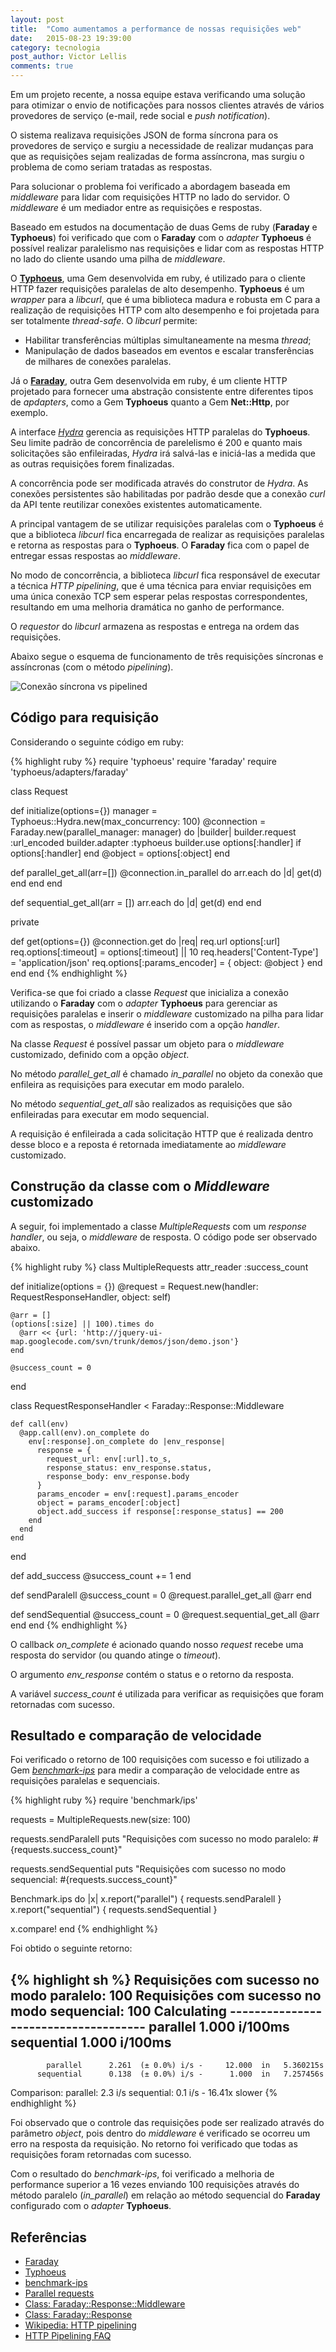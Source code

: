 ```yaml
---
layout: post
title:  "Como aumentamos a performance de nossas requisições web"
date:   2015-08-23 19:39:00
category: tecnologia
post_author: Victor Lellis
comments: true
---
```


Em um projeto recente, a nossa equipe estava verificando uma solução para otimizar o envio de notificações para nossos clientes através de vários provedores de serviço (e-mail, rede social e _push notification_).

O sistema realizava requisições JSON de forma síncrona para os provedores de serviço e surgiu a necessidade de realizar mudanças para que as requisições sejam realizadas de forma assíncrona, mas surgiu o problema de como seriam tratadas as respostas.

Para solucionar o problema foi verificado a abordagem baseada em _middleware_ para lidar com requisições HTTP no lado do servidor. O _middleware_ é um mediador entre as requisições e respostas.

Baseado em estudos na documentação de duas Gems de ruby (**Faraday** e **Typhoeus**) foi verificado que com o **Faraday** com o _adapter_ **Typhoeus** é possível realizar paralelismo nas requisições e lidar com as respostas HTTP no lado do cliente usando uma pilha de _middleware_.

O [**Typhoeus**][typhoeus], uma Gem desenvolvida em ruby, é utilizado para o cliente HTTP fazer requisições paralelas de alto desempenho. **Typhoeus** é um _wrapper_ para a _libcurl_, que é uma biblioteca madura e robusta em C para a realização de requisições HTTP com alto desempenho e foi projetada para ser totalmente _thread-safe_. O _libcurl_ permite:

- Habilitar transferências múltiplas simultaneamente na mesma _thread_;
- Manipulação de dados baseados em eventos e escalar transferências de milhares de conexões paralelas.

Já o [**Faraday**][faraday], outra Gem desenvolvida em ruby, é um cliente HTTP projetado para fornecer uma abstração consistente entre diferentes tipos de _apdapters_, como a Gem **Typhoeus** quanto a Gem **Net::Http**, por exemplo.

A interface [_Hydra_][hydra] gerencia as requisições HTTP paralelas do **Typhoeus**. Seu limite padrão de concorrência de parelelismo é 200 e quanto mais solicitações são enfileiradas, _Hydra_ irá salvá-las e iniciá-las a medida que as outras requisições forem finalizadas.

A concorrência pode ser modificada através do construtor de _Hydra_. As conexões persistentes são habilitadas por padrão desde que a conexão _curl_ da API tente reutilizar conexões existentes automaticamente.

A principal vantagem de se utilizar requisições paralelas com o **Typhoeus** é que a biblioteca _libcurl_ fica encarregada de realizar as requisições paralelas e retorna as respostas para o **Typhoeus**. O **Faraday** fica com o papel de entregar essas respostas ao _middleware_.

No modo de concorrência, a biblioteca _libcurl_ fica responsável de executar a técnica _HTTP pipelining_, que é uma técnica para enviar requisições em uma única conexão TCP sem esperar pelas respostas correspondentes, resultando em uma melhoria dramática no ganho de performance.

O _requestor_ do _libcurl_ armazena as respostas e entrega na ordem das requisições.

Abaixo segue o esquema de funcionamento de três requisições síncronas e assíncronas (com o método _pipelining_).

![Conexão síncrona vs pipelined](https://upload.wikimedia.org/wikipedia/commons/1/19/HTTP_pipelining2.svg)


Código para requisição
-----------------------

Considerando o seguinte código em ruby:

{% highlight ruby %}
require 'typhoeus'
require 'faraday'
require 'typhoeus/adapters/faraday'

class Request

  def initialize(options={})
    manager = Typhoeus::Hydra.new(max_concurrency: 100)
    @connection = Faraday.new(parallel_manager: manager) do |builder|
      builder.request  :url_encoded
      builder.adapter :typhoeus
      builder.use options[:handler] if options[:handler]
    end
    @object = options[:object]
  end

  def parallel_get_all(arr=[])
    @connection.in_parallel do
      arr.each do |d|
        get(d)
      end
    end
  end

  def sequential_get_all(arr = [])
    arr.each do |d|
      get(d)
    end
  end

  private

  def get(options={})
    @connection.get do |req|
      req.url options[:url]
      req.options[:timeout] = options[:timeout] || 10
      req.headers['Content-Type'] = 'application/json'
      req.options[:params_encoder] = { object: @object }
    end
  end
end
{% endhighlight %}


Verifica-se que foi criado a classe _Request_ que inicializa a conexão utilizando o **Faraday** com o _adapter_ **Typhoeus** para gerenciar as requisições paralelas e inserir o _middleware_ customizado na pilha para lidar com as respostas, o _middleware_ é inserido com a opção _handler_.

Na classe _Request_ é possível passar um objeto para o _middleware_ customizado, definido com a opção _object_.

No método _parallel_get_all_ é chamado _in_parallel_ no objeto da conexão que enfileira as requisições para executar em modo paralelo.

No método _sequential_get_all_ são realizados as requisições que são enfileiradas para executar em modo sequencial.

A requisição é enfileirada a cada solicitação HTTP que é realizada dentro desse bloco e a reposta é retornada imediatamente ao _middleware_ customizado.


Construção da classe com o _Middleware_ customizado
---------------------------------------------------------

A seguir, foi implementado a classe _MultipleRequests_ com um _response handler_, ou seja, o _middleware_ de resposta. O código pode ser observado abaixo.

{% highlight ruby %}
class MultipleRequests
  attr_reader :success_count

  def initialize(options = {})
    @request = Request.new(handler: RequestResponseHandler, object: self)

    @arr = []
    (options[:size] || 100).times do
      @arr << {url: 'http://jquery-ui-map.googlecode.com/svn/trunk/demos/json/demo.json'}
    end

    @success_count = 0
  end

  class RequestResponseHandler < Faraday::Response::Middleware

    def call(env)
      @app.call(env).on_complete do
        env[:response].on_complete do |env_response|
          response = {
            request_url: env[:url].to_s,
            response_status: env_response.status,
            response_body: env_response.body
          }
          params_encoder = env[:request].params_encoder
          object = params_encoder[:object]
          object.add_success if response[:response_status] == 200
        end
      end
    end
  end

  def add_success
    @success_count += 1
  end

  def sendParalell
    @success_count = 0
    @request.parallel_get_all @arr
  end

  def sendSequential
    @success_count = 0
    @request.sequential_get_all @arr
  end
end
{% endhighlight %}

O callback _on_complete_ é acionado quando nosso _request_ recebe uma resposta do servidor (ou quando atinge o _timeout_).

O argumento _env_response_ contém o status e o retorno da resposta.

A variável _success_count_ é utilizada para verificar as requisições que foram retornadas com sucesso.


Resultado e comparação de velocidade
-------------------------------------

Foi verificado o retorno de 100 requisições com sucesso e foi utilizado a Gem [_benchmark-ips_][benchmark_ips] para medir a comparação de velocidade entre as requisições paralelas e sequenciais.

{% highlight ruby %}
require 'benchmark/ips'

requests = MultipleRequests.new(size: 100)

requests.sendParalell
puts "Requisições com sucesso no modo paralelo: #{requests.success_count}"

requests.sendSequential
puts "Requisições com sucesso no modo sequencial: #{requests.success_count}"

Benchmark.ips do |x|
  x.report("parallel") { requests.sendParalell }
  x.report("sequential") { requests.sendSequential }

  x.compare!
end
{% endhighlight %}

Foi obtido o seguinte retorno:

{% highlight sh %}
Requisições com sucesso no modo paralelo: 100
Requisições com sucesso no modo sequencial: 100
Calculating -------------------------------------
            parallel     1.000  i/100ms
          sequential     1.000  i/100ms
-------------------------------------------------
            parallel      2.261  (± 0.0%) i/s -     12.000  in   5.360215s
          sequential      0.138  (± 0.0%) i/s -      1.000  in   7.257456s

Comparison:
            parallel:        2.3 i/s
          sequential:        0.1 i/s - 16.41x slower
{% endhighlight %}

Foi observado que o controle das requisições pode ser realizado através do parâmetro _object_, pois dentro do _middleware_ é verificado se ocorreu um erro na resposta da requisição. No retorno foi verificado que todas as requisições foram retornadas com sucesso.

Com o resultado do _benchmark-ips_, foi verificado a melhoria de performance superior a 16 vezes enviando 100 requisições através do método paralelo (_in_parallel_) em relação ao método sequencial do **Faraday** configurado com o _adapter_ **Typhoeus**.

Referências
-----------
- [Faraday][faraday]
- [Typhoeus][typhoeus]
- [benchmark-ips][benchmark_ips]
- [Parallel requests][paralell-requests]
- [Class: Faraday::Response::Middleware][faraday-response-middleware]
- [Class: Faraday::Response][faraday-response]
- [Wikipedia: HTTP pipelining][HTTP-pipelining]
- [HTTP Pipelining FAQ][HTTP-Pipelining-FAQ]


[faraday]: https://github.com/lostisland/faraday
[typhoeus]: https://github.com/typhoeus/typhoeus
[benchmark_ips]: https://github.com/evanphx/benchmark-ips
[paralell-requests]: https://github.com/lostisland/faraday/wiki/Parallel-requests
[faraday-response-middleware]: http://www.rubydoc.info/github/lostisland/faraday/Faraday/Response/Middleware
[faraday-response]: http://www.rubydoc.info/github/lostisland/faraday/Faraday/Response
[hydra]: http://www.rubydoc.info/github/typhoeus/typhoeus/Typhoeus/Hydra
[HTTP-pipelining]: https://en.wikipedia.org/wiki/HTTP_pipelining
[HTTP-Pipelining-FAQ]: https://developer.mozilla.org/en-US/docs/Web/HTTP/Pipelining_FAQ